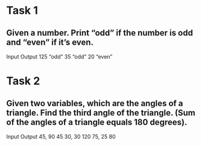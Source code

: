 # Task 1

## Given a number. Print “odd” if the number is odd and “even” if itʼs even.

Input Output
125 “odd”
35 “odd”
20 “even”

# Task 2

## Given two variables, which are the angles of a triangle. Find the third angle of the triangle. (Sum of the angles of a triangle equals 180 degrees).

Input Output
45, 90 45
30, 30 120
75, 25 80
